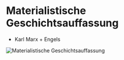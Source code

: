 # Materialistische Geschichtsauffassung
-   Karl Marx + Engels

![Materialistische Geschichtsauffassung](https://cdn.discordapp.com/attachments/818403821599457280/976006362955927562/unknown.png)